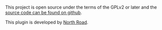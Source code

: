 This project is open source under the terms of the GPLv2 or later and the [source code can be found on github](https://github.com/north-road/slyr).

This plugin is developed by [North Road](https://north-road.com/).
